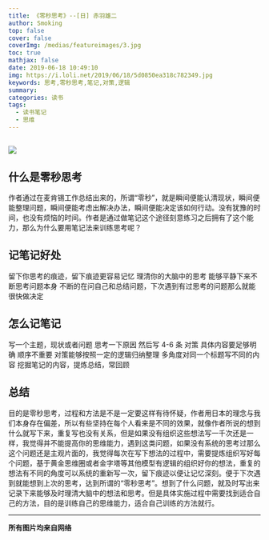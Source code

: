 ```yaml
---
title: 《零秒思考》--[日] 赤羽雄二 
author: Smoking
top: false
cover: false
coverImg: /medias/featureimages/3.jpg
toc: true
mathjax: false
date: 2019-06-18 10:49:10
img: https://i.loli.net/2019/06/18/5d0850ea318c782349.jpg
keywords: 思考,零秒思考,笔记,对策,逻辑
summary:
categories: 读书
tags:
  - 读书笔记
  - 思维
---
```



![](https://i.loli.net/2019/06/18/5d0850ea318c782349.jpg)
---

## 什么是零秒思考

作者通过在麦肯锡工作总结出来的，所谓“零秒”，就是瞬间便能认清现状，瞬间便能整理问题，瞬间便能考虑出解决办法，瞬间便能决定该如何行动。没有犹豫的时间，也没有烦恼的时间。作者是通过做笔记这个途径刻意练习之后拥有了这个能力，那么为什么要用笔记法来训练思考呢？

## 记笔记好处

留下你思考的痕迹，留下痕迹更容易记忆
理清你的大脑中的思考
能够平静下来不断思考问题本身
不断的在问自己和总结问题，下次遇到有过思考的问题那么就能很快做决定

## 怎么记笔记

写一个主题，现状或者问题
思考一下原因
然后写 4-6 条 对策
具体内容要足够明确
顺序不重要
对策能够按照一定的逻辑归纳整理
多角度对同一个标题写不同的内容
挖掘笔记的内容，提炼总结，常回顾

## 总结

目的是零秒思考，过程和方法是不是一定要这样有待怀疑，作者用日本的理念与我们本身存在偏差，所以有些坚持在每个人看来是不同的效果，就像作者所说的想到什么就写下来，重复写也没有关系，但是如果没有组织这些想法写一千次还是一样，我觉得并不能提高你的思维能力，遇到这类问题，如果没有系统的思考过那么这个问题还是主观片面的，我觉得每次在写下想法的过程中，需要提炼组织写好每个问题，基于黄金思维圈或者金字塔等其他模型有逻辑的组织好你的想法，重复的想法有不同的角度可以系统的重新写一次，留下痕迹以便让记忆深刻。便于下次遇到就能想到上次的思考，达到所谓的“零秒思考”。想到了什么问题，就及时写出来记录下来能够及时理清大脑中的想法和思考。但是具体实施过程中需要找到适合自己的方法，目的是训练自己的思维能力，适合自己训练的方法就行。

------------------------------------------------
**所有图片均来自网络**
